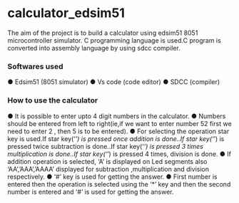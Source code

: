 # calculator_edsim51
The aim of the project is to build a calculator using
edsim51 8051 microcontroller simulator. C programming language is used.C program is
converted into assembly language by using sdcc compiler.

### Softwares used
● Edsim51 (8051 simulator)
● Vs code (code editor)
● SDCC (compiler)
### How to use the calculator
● It is possible to enter upto 4 digit numbers in the
calculator.
● Numbers should be entered from left to right(ie,if we
want to enter number 52 first we need to enter 2 ,
then 5 is to be entered).
● For selecting the operation star key is used.If star
key(‘*’) is pressed once addition is done..If star
key(‘*’) is pressed twice subtraction is done..If star
key(‘*’) is pressed 3 times multiplication is done..If
star key(‘*’) is pressed 4 times, division is done.
● If addition operation is selected, ‘A’ is displayed on
Led segments also ‘AA’,’AAA’,’AAAA’ displayed for
subtraction ,multiplication and division respectively.
● ‘#’ key is used for getting the answer.
● First number is entered then the operation is selected
using the ‘*’ key and then the second number is
entered and ‘#’ is used for getting the answer.
